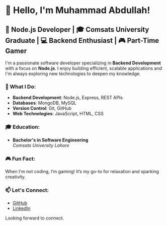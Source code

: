 # 👋 Hello, I'm Muhammad Abdullah!

## 🚀 Node.js Developer | 🎓 Comsats University Graduate | 💻 Backend Enthusiast | 🎮 Part-Time Gamer

I'm a passionate software developer specializing in **Backend Development** with a focus on **Node.js**. I enjoy building efficient, scalable applications and I'm always exploring new technologies to deepen my knowledge.

### 🌟 What I Do:
- **Backend Development**: Node.js, Express, REST APIs
- **Databases**: MongoDB, MySQL
- **Version Control**: Git, GitHub
- **Web Technologies**: JavaScript, HTML, CSS

### 🎓 Education:
- **Bachelor's in Software Engineering**  
  *Comsats University Lahore*

### 🎮 Fun Fact:
When I'm not coding, I’m gaming! It’s my go-to for relaxation and sparking creativity.

### 📫 Let's Connect:
- [GitHub](https://github.com/Abdullah-warraich-ch)
- [LinkedIn](https://www.linkedin.com/in/muhammad-abdullah-949b26195/)

Looking forward to connect.

